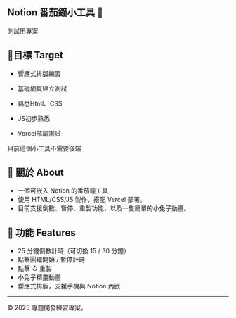 ## Notion 番茄鐘小工具 🍅

測試用專案

## 📌目標 Target
- 響應式排版練習

- 基礎網頁建立測試
- 熟悉Html、CSS
- JS初步熟悉
- Vercel部屬測試

目前這個小工具不需要後端


## 🐰 關於 About
- 一個可嵌入 Notion 的番茄鐘工具
- 使用 HTML/CSS/JS 製作，搭配 Vercel 部署。
- 目前支援倒數、暫停、重製功能，以及一隻簡單的小兔子動畫。

## 🔧 功能 Features

- 25 分鐘倒數計時（可切換 15 / 30 分鐘）
- 點擊圓環開始 / 暫停計時
- 點擊 ↺ 重製
- 小兔子精靈動畫
- 響應式排版，支援手機與 Notion 內嵌

---
© 2025 專題開發練習專案。
